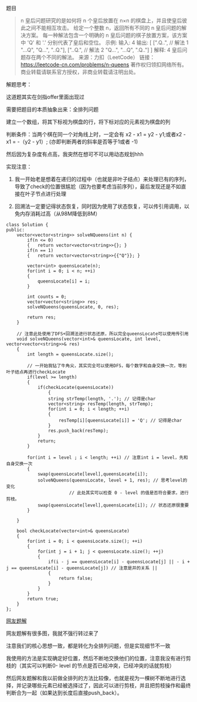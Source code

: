 题目
> n 皇后问题研究的是如何将 n 个皇后放置在 n×n 的棋盘上，并且使皇后彼此之间不能相互攻击。
给定一个整数 n，返回所有不同的 n 皇后问题的解决方案。
每一种解法包含一个明确的 n 皇后问题的棋子放置方案，该方案中 'Q' 和 '.' 分别代表了皇后和空位。
示例:
输入: 4
输出: [
 [".Q..",  // 解法 1
  "...Q",
  "Q...",
  "..Q."],
 ["..Q.",  // 解法 2
  "Q...",
  "...Q",
  ".Q.."]
]
解释: 4 皇后问题存在两个不同的解法。
来源：力扣（LeetCode）
链接：https://leetcode-cn.com/problems/n-queens
著作权归领扣网络所有。商业转载请联系官方授权，非商业转载请注明出处。


解题思考：

这道题其实在剑指offer里面出现过

需要把题目的本质抽象出来：全排列问题

建立一个数组，将其下标视为棋盘的行，将下标对应的元素视为棋盘的列

判断条件：当两个棋在同一个对角线上时，一定会有 x2 - x1 = y2 - y1;或者x2 - x1 = -（y2 - y1）; (亦即判断两者的斜率是否等于1或者 -1)

然后因为复杂度有点高，我突然在想可不可以用动态规划hhh

实现注意：

1. 我一开始老是想着在递归的过程中（也就是非叶子结点）来处理已有的序列，导致了check的位置很尴尬（因为也要考虑当前序列），最后发现还是不如直接在叶子节点进行处理

2. 回溯法一定要记得状态恢复，同时因为使用了状态恢复，可以传引用调用，以免内存消耗过高（从98M降低到8M）

```
class Solution {
public:
    vector<vector<string>> solveNQueens(int n) {
        if(n <= 0)
        {   return vector<vector<string>>{}; }
        if(n == 1)
        {   return vector<vector<string>>{{"Q"}}; }
        
        vector<int> queensLocate(n);
        for(int i = 0; i < n; ++i)
        {
            queensLocate[i] = i;
        }
        
        int counts = 0;
        vector<vector<string>> res;
        solveNQueens(queensLocate, 0, res);
        
        return res;
    }
    
    // 注意此处使用了DFS+回溯法进行状态还原，所以完全queensLocate可以使用传引用
    void solveNQueens(vector<int>& queensLocate, int level, vector<vector<string>>& res)
    {
        int length = queensLocate.size();
        
        // 一开始我钻了牛角尖，其实完全可以使用DFS，每个数字和自身交换一次，等到叶子结点再进行checkLocate
        if(level >= length)
        {     
            if(checkLocate(queensLocate))
                {
                string strTemp(length, '.'); // 记得是char
                vector<string> resTemp(length, strTemp);
                for(int i = 0; i < length; ++i)
                {
                    resTemp[i][queensLocate[i]] = 'Q'; // 记得是char
                }
                res.push_back(resTemp);
            }
            return;
        }
        
        for(int i = level ; i < length; ++i) // 注意int i = level，先和自身交换一次
        {
            swap(queensLocate[level],queensLocate[i]);
            solveNQueens(queensLocate, level + 1, res); // 思考level的变化
						// 此处其实可以检查 0 - level 的值是否符合要求，进行剪枝。
            swap(queensLocate[level],queensLocate[i]); // 状态还原很重要
        }
        
    }
    
    bool checkLocate(vector<int>& queensLocate)
    {
        for(int i = 0; i < queensLocate.size(); ++i)
        {
            for(int j = i + 1; j < queensLocate.size(); ++j)
            {
                if(i - j == queensLocate[i] - queensLocate[j] || - i + j == queensLocate[i] - queensLocate[j]) // 注意是并的关系 ||
                {
                    return false;
                }
            }
        }
        return true;
    }
};
```

[网友题解](https://leetcode-cn.com/problems/n-queens/solution/hui-su-suan-fa-xiang-jie-by-labuladong/)

网友题解有很多图，我就不强行转过来了

注意我们的核心思想一致，都是转化为全排列问题，但是实现细节不一致

我使用的方法是实现确定好位置，然后不断地交换他们的位置，注意我没有进行剪枝的（其实可以判断0- level 的节点是否已经冲突，已经冲突的话就剪枝）

然后网友题解和我以前做全排列的方法比较像，也就是视为一棵树不断地进行选择，并记录哪些元素已经被选择过了，因此可以进行剪枝，并且把剪枝操作和最终判断合为一起（如果达到长度后直接push_back）。

